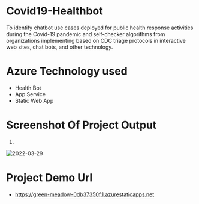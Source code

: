 # Covid19-Healthbot
To identify chatbot use cases deployed for public health response activities during the Covid-19 pandemic and self-checker algorithms from organizations implementing based on CDC triage protocols in interactive web sites, chat bots, and other technology.

# Azure Technology used 
- Health Bot
- App Service
- Static Web App

# Screenshot Of Project Output
1.
![2022-03-29](https://user-images.githubusercontent.com/87927544/160579605-374e6242-948f-4823-9b0a-7dd98fd0faeb.png)

# Project Demo Url
- https://green-meadow-0db37350f.1.azurestaticapps.net
